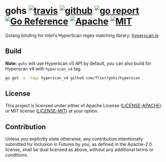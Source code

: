 # gohs [![travis](https://travis-ci.org/flier/gohs.svg)](https://travis-ci.org/flier/gohs) [![github](https://github.com/flier/gohs/workflows/Continuous%20integration/badge.svg)](https://github.com/flier/gohs/actions?query=workflow%3A%22Continuous+integration%22) [![go report](https://goreportcard.com/badge/github.com/flier/gohs)](https://goreportcard.com/report/github.com/flier/gohs) [![Go Reference](https://pkg.go.dev/badge/github.com/flier/gohs/hyperscan.svg)](https://pkg.go.dev/github.com/flier/gohs/hyperscan) [![Apache](https://img.shields.io/badge/license-Apache-blue.svg)](https://github.com/flier/gohs/blob/master/LICENSE-APACHE) [![MIT](https://img.shields.io/badge/license-MIT-blue.svg)](https://github.com/flier/gohs/blob/master/LICENSE-MIT)

Golang binding for Intel's HyperScan regex matching library: [hyperscan.io](https://www.hyperscan.io/)

## Build

**Note:** `gohs` will use Hyperscan v5 API by default, you can also build for Hyperscan v4 with `hyperscan_v4` tag.

```bash
go get -u -tags hyperscan_v4 github.com/flier/gohs/hyperscan
```

## License

This project is licensed under either of Apache License ([LICENSE-APACHE](LICENSE-APACHE)) or MIT license ([LICENSE-MIT](LICENSE-MIT)) at your option.

## Contribution

Unless you explicitly state otherwise, any contribution intentionally submitted
for inclusion in Futures by you, as defined in the Apache-2.0 license, shall be
dual licensed as above, without any additional terms or conditions.
